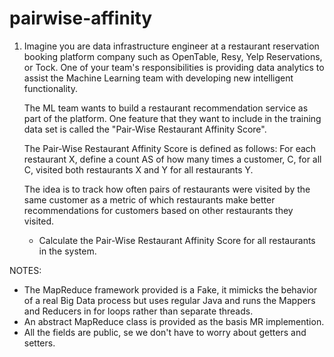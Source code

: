 # pairwise-affinity

1. Imagine you are data infrastructure engineer at a restaurant
   reservation booking platform company such as OpenTable, Resy,
   Yelp Reservations, or Tock.  One of your team's responsibilities
   is providing data analytics to assist the Machine Learning team
   with developing new intelligent functionality.
 
   The ML team wants to build a restaurant recommendation service
   as part of the platform.  One feature that they want to include
   in the training data set is called the "Pair-Wise Restaurant
   Affinity Score".
 
   The Pair-Wise Restaurant Affinity Score is defined as follows:
   For each restaurant X, define a count AS of how many times a
   customer, C, for all C, visited both restaurants X and Y for
   all restaurants Y.
 
   The idea is to track how often pairs of restaurants were visited by
   the same customer as a metric of which restaurants make better
   recommendations for customers based on other restaurants they
   visited.
 
   * Calculate the Pair-Wise Restaurant Affinity Score for all
        restaurants in the system.
 
  NOTES:
   - The MapReduce framework provided is a Fake, it mimicks the behavior
     of a real Big Data process but uses regular Java and runs the
     Mappers and Reducers in for loops rather than separate threads.
   - An abstract MapReduce class is provided as the basis MR implemention.  
   - All the fields are  public, se we don't have to worry about getters
     and setters.